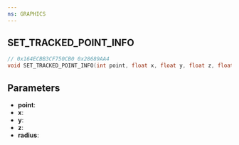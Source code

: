 ```yaml
---
ns: GRAPHICS
---
```

## SET_TRACKED_POINT_INFO

```c
// 0x164ECBB3CF750CB0 0x28689AA4
void SET_TRACKED_POINT_INFO(int point, float x, float y, float z, float radius);
```


## Parameters
* **point**: 
* **x**: 
* **y**: 
* **z**: 
* **radius**: 


